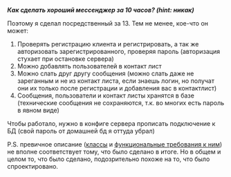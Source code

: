 ***Как сделать хороший мессенджер за 10 часов? (hint: никак)***

Поэтому я сделал посредственный за 13. Тем не менее, кое-что он может:

1. Проверять регистрацию клиента и регистрировать, а так же авторизовать зарегистрированного, проверяя пароль (авторизация стухает при остановке сервера)
2. Можно добавлять пользователей в контакт лист
3. Можно слать друг другу сообщения (можно слать даже не зареганным и не из контакт листа, если знаешь логин, но получат они их только после регистрации и добавления вас в контактлист)
4. Сообщения, пользователи и контакт листы хранятся в базе (технические сообщения не сохраняются, т.к. во многих есть пароль в явном виде)

Чтобы работало, нужно в конфиге сервера прописать подключение к БД (свой пароль от домашней бд я оттуда убрал)

P.S. превичное описание ([классы](https://github.com/Tsitko/Python3/blob/master/Study/GB/Python_medium/HW4/ClassScheme.pdf) и [функциональные требования к ним](https://github.com/Tsitko/Python3/blob/master/Study/GB/Python_medium/HW4/Functional_requirments.md))
не вполне соответствует тому, что было сделано в итоге. Но в общем и целом то, что было сделано, подозрительно похоже на то, что было спроектировано.
